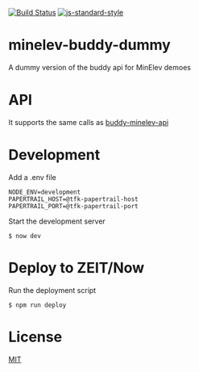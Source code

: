 [![Build Status](https://travis-ci.org/telemark/minelev-buddy-dummy.svg?branch=master)](https://travis-ci.org/telemark/minelev-buddy-dummy)
[![js-standard-style](https://img.shields.io/badge/code%20style-standard-brightgreen.svg?style=flat)](https://github.com/feross/standard)

# minelev-buddy-dummy

A dummy version of the buddy api for MinElev demoes

# API

It supports the same calls as [buddy-minelev-api](https://github.com/telemark/buddy-minelev-api)

# Development

Add a .env file

```
NODE_ENV=development
PAPERTRAIL_HOST=@tfk-papertrail-host
PAPERTRAIL_PORT=@tfk-papertrail-port
```

Start the development server

```
$ now dev
```

# Deploy to ZEIT/Now

Run the deployment script

```
$ npm run deploy
```

# License

[MIT](LICENSE)
